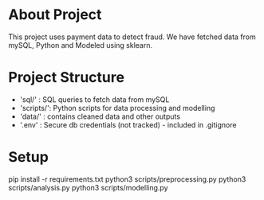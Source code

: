 # About Project

This project uses payment data to detect fraud. We have fetched data from mySQL, Python and Modeled using sklearn.

# Project Structure

- 'sql/' : SQL queries to fetch data from mySQL
- 'scripts/': Python scripts for data processing and modelling
- 'data/' : contains cleaned data and other outputs
- '.env' : Secure db credentials (not tracked) - included in .gitignore

# Setup
pip install -r requirements.txt
python3 scripts/preprocessing.py
python3 scripts/analysis.py
python3 scripts/modelling.py